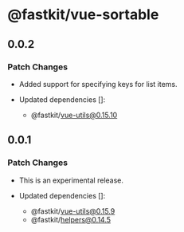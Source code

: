 # @fastkit/vue-sortable

## 0.0.2

### Patch Changes

- Added support for specifying keys for list items.

- Updated dependencies []:
  - @fastkit/vue-utils@0.15.10

## 0.0.1

### Patch Changes

- This is an experimental release.

- Updated dependencies []:
  - @fastkit/vue-utils@0.15.9
  - @fastkit/helpers@0.14.5
